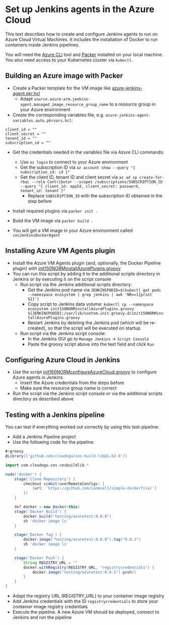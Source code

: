 # Set up Jenkins agents in the Azure Cloud

This text describes how to create and configure Jenkins agents to run on Azure Cloud Virtual Machines.
It includes the installation of Docker to run containers inside Jenkins pipelines.

You will need the [Azure CLI](https://learn.microsoft.com/en-us/cli/azure/install-azure-cli) tool and
[Packer](https://www.packer.io/) installed on your local machine.
You also need access to your Kubernetes cluster via `kubectl`.


## Building an Azure image with Packer

- Create a Packer template for the VM image like [azure-jenkins-agent.pkr.hcl](azure-jenkins-agent.pkr.hcl)
   - Adapt `source.azure-arm.jenkins-agent.managed_image_resource_group_name` to a resource group in your Azure environment
- Create the corresponding variables file, e.g. `azure-jenkins-agent-variables.auto.pkrvars.hcl`:

```hcl
client_id = ""
client_secret = ""
tenant_id = ""
subscription_id = ""
```

- Get the credentials needed in the variables file via Azure CLI commands:
  - Use `az login` to connect to your Azure environment
  - Get the subscription ID via `az account show --query "{ subscription_id: id }"`
  - Get the client ID, tenant ID and client secret via `az ad sp create-for-rbac --role Contributor --scopes /subscriptions/SUBSCRIPTION_ID --query "{ client_id: appId, client_secret: password, tenant_id: tenant }"`
    - Replace `SUBSCRIPTION_ID` with the subscription ID obtained in the step before

- Install required plugins via `packer init .`
- Build the VM image via `packer build .`
- You will get a VM image in your Azure environment called `cesJenkinsDockerAgent`

## Installing Azure VM Agents plugin

- Install the Azure VM Agents plugin (and, optionally, the Docker Pipeline plugin) with [init150NORMinstallAzurePlugins.groovy](init150NORMinstallAzurePlugins.groovy)
- You can run this script by adding it to the additional scripts directory in Jenkins or by executing it on the script console
  - Run script via the Jenkins additional scripts directory:
    - Get the Jenkins pod name via `JENKINSPODID=$(kubectl get pods --namespace ecosystem | grep jenkins | awk 'NR==1{print $1}')`
    - Copy script to Jenkins data volume: `kubectl cp --namespace ecosystem init150NORMinstallAzurePlugins.groovy ${JENKINSPODID}:/var/lib/custom.init.groovy.d/init150NORMinstallAzurePlugins.groovy`
    - Restart Jenkins by deleting the Jenkins pod (which will be re-created), so that the script will be executed on startup
  - Run script via the Jenkins script console:
    - In the Jenkins GUI go to `Manage Jenkins` -> `Script Console`
    - Paste the groovy script above into the text field and click `Run`

## Configuring Azure Cloud in Jenkins

- Use the script [init160NORMconfigureAzureCloud.groovy](init160NORMconfigureAzureCloud.groovy) to configure Azure agents in Jenkins
  - Insert the Azure credentials from the steps before
  - Make sure the resource group name is correct
- Run the script via the Jenkins script console or via the additional scripts directory as described above

## Testing with a Jenkins pipeline

You can test if everything worked out correctly by using this test-pipeline:
- Add a Jenkins Pipeline project
- Use the following code for the pipeline:

```groovy
#!groovy
@Library(['github.com/cloudogu/ces-build-lib@1.62.0'])

import com.cloudogu.ces.cesbuildlib.*

node('docker') {
    stage('Clone Repository') {
        checkout scmGit(userRemoteConfigs: [
            [url: 'https://github.com/ianmiell/simple-dockerfile/']
        ])
    }

    def docker = new Docker(this)
    stage('Docker Build') {
        docker.build("testing/azuretest:0.0.0")
        sh 'docker image ls'
    }

    stage('Docker Tag') {
        docker.image("testing/azuretest:0.0.0").tag("0.0.1")
        sh 'docker image ls'
    }

    stage('Docker Push') {
        String REGISTRY_URL = ""
        docker.withRegistry(REGISTRY_URL, "registrycredentials") {
            docker.image("testing/azuretest:0.0.1").push()
        }
    }
}

```

- Adapt the registry URL (REGISTRY_URL) to your container image registry
- Add Jenkins credentials with the ID `registrycredentials` to store your container image registry credentials
- Execute the pipeline. A new Azure VM should be deployed, connect to Jenkins and run the pipeline
